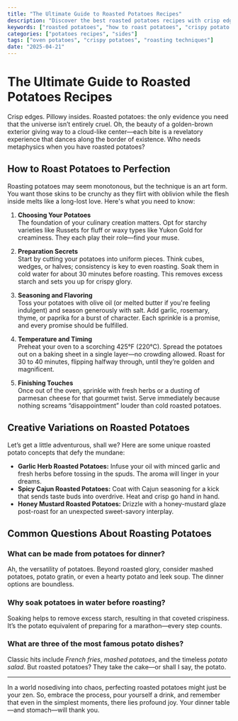 ```yaml
---
title: "The Ultimate Guide to Roasted Potatoes Recipes"
description: "Discover the best roasted potatoes recipes with crisp edges and fluffy insides that will elevate any meal."
keywords: ["roasted potatoes", "how to roast potatoes", "crispy potato recipes"]
categories: ["potatoes recipes", "sides"]
tags: ["oven potatoes", "crispy potatoes", "roasting techniques"]
date: "2025-04-21"
---
```


# The Ultimate Guide to Roasted Potatoes Recipes

Crisp edges. Pillowy insides. Roasted potatoes: the only evidence you need that the universe isn’t entirely cruel. Oh, the beauty of a golden-brown exterior giving way to a cloud-like center—each bite is a revelatory experience that dances along the border of existence. Who needs metaphysics when you have roasted potatoes?

## How to Roast Potatoes to Perfection

Roasting potatoes may seem monotonous, but the technique is an art form. You want those skins to be crunchy as they flirt with oblivion while the flesh inside melts like a long-lost love. Here's what you need to know:

1. **Choosing Your Potatoes**  
   The foundation of your culinary creation matters. Opt for starchy varieties like Russets for fluff or waxy types like Yukon Gold for creaminess. They each play their role—find your muse.

2. **Preparation Secrets**  
   Start by cutting your potatoes into uniform pieces. Think cubes, wedges, or halves; consistency is key to even roasting. Soak them in cold water for about 30 minutes before roasting. This removes excess starch and sets you up for crispy glory.

3. **Seasoning and Flavoring**  
   Toss your potatoes with olive oil (or melted butter if you're feeling indulgent) and season generously with salt. Add garlic, rosemary, thyme, or paprika for a burst of character. Each sprinkle is a promise, and every promise should be fulfilled.

4. **Temperature and Timing**  
   Preheat your oven to a scorching 425°F (220°C). Spread the potatoes out on a baking sheet in a single layer—no crowding allowed. Roast for 30 to 40 minutes, flipping halfway through, until they’re golden and magnificent. 

5. **Finishing Touches**  
   Once out of the oven, sprinkle with fresh herbs or a dusting of parmesan cheese for that gourmet twist. Serve immediately because nothing screams “disappointment” louder than cold roasted potatoes.

## Creative Variations on Roasted Potatoes

Let’s get a little adventurous, shall we? Here are some unique roasted potato concepts that defy the mundane:

- **Garlic Herb Roasted Potatoes:** Infuse your oil with minced garlic and fresh herbs before tossing in the spuds. The aroma will linger in your dreams.
- **Spicy Cajun Roasted Potatoes:** Coat with Cajun seasoning for a kick that sends taste buds into overdrive. Heat and crisp go hand in hand.
- **Honey Mustard Roasted Potatoes:** Drizzle with a honey-mustard glaze post-roast for an unexpected sweet-savory interplay.

## Common Questions About Roasting Potatoes

### What can be made from potatoes for dinner?  
Ah, the versatility of potatoes. Beyond roasted glory, consider mashed potatoes, potato gratin, or even a hearty potato and leek soup. The dinner options are boundless.

### Why soak potatoes in water before roasting?  
Soaking helps to remove excess starch, resulting in that coveted crispiness. It’s the potato equivalent of preparing for a marathon—every step counts.

### What are three of the most famous potato dishes?  
Classic hits include *French fries*, *mashed potatoes*, and the timeless *potato salad*. But roasted potatoes? They take the cake—or shall I say, the potato.

---

In a world nosediving into chaos, perfecting roasted potatoes might just be your zen. So, embrace the process, pour yourself a drink, and remember that even in the simplest moments, there lies profound joy. Your dinner table—and stomach—will thank you.